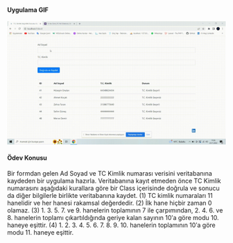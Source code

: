 <h4>Uygulama GIF</h4>
<img src="https://github.com/HuseyinUnalan/images/blob/main/odev4.gif?raw=true" width="auto">

<h4>Ödev Konusu</h4>
<p>
Bir formdan gelen Ad Soyad ve TC Kimlik numarası verisini veritabanına kaydeden bir uygulama hazırla. 
Veritabanına kayıt etmeden önce TC Kimlik numarasını aşağıdaki kurallara göre bir Class içerisinde 
doğrula ve sonucu da diğer bilgilerle birlikte veritabanına kaydet.
(1) TC kimlik numaraları 11 hanelidir ve her hanesi rakamsal değerdedir.
(2) İlk hane hiçbir zaman 0 olamaz.
(3) 1. 3. 5. 7. ve 9. hanelerin toplamının 7 ile çarpımından, 2. 4. 6. ve 8. hanelerin toplamı çıkartıldığında 
geriye kalan sayının 10ʹa göre modu 10. haneye eşittir.
(4) 1. 2. 3. 4. 5. 6. 7. 8. 9. 10. hanelerin toplamının 10ʹa göre modu 11. haneye eşittir.
</p>
